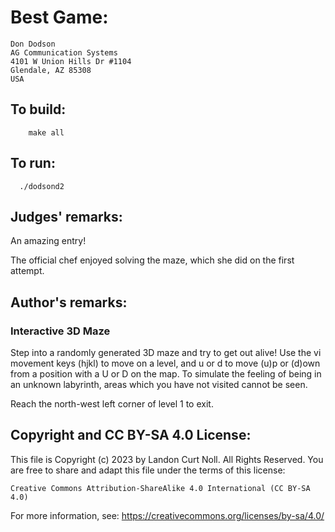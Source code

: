 # Best Game:

    Don Dodson
    AG Communication Systems
    4101 W Union Hills Dr #1104
    Glendale, AZ 85308 
    USA

## To build:

        make all

## To run:

	  ./dodsond2


## Judges' remarks:

An amazing entry!

The official chef enjoyed solving the maze, which she did on the first
attempt.

## Author's remarks:

### Interactive 3D Maze

Step into a randomly generated 3D maze and try to get out alive!
Use the vi movement keys (hjkl) to move on a level, and u or d
to move (u)p or (d)own from a position with a U or D on the
map.  To simulate the feeling of being in an unknown labyrinth,
areas which you have not visited cannot be seen.

Reach the north-west left corner of level 1 to exit.

## Copyright and CC BY-SA 4.0 License:

This file is Copyright (c) 2023 by Landon Curt Noll.  All Rights Reserved.
You are free to share and adapt this file under the terms of this license:

    Creative Commons Attribution-ShareAlike 4.0 International (CC BY-SA 4.0)

For more information, see: https://creativecommons.org/licenses/by-sa/4.0/
